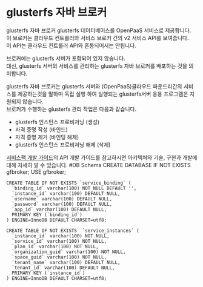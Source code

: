 # glusterfs 자바 브로커

 glusterfs 자바 브로커 glusterfs 데이터베이스를 OpenPaaS 서비스로 제공합니다. <br>
 이 브로커는 클라우드 컨트롤러와 서비스 브로커 간의 v2 서비스 API를 보여줍니다.<br> 
 이 API는 클라우드 컨트롤러 API와 혼동되어서는 안됩니다.<br>

 브로커에는 glusterfs 서버가 포함되어 있지 않습니다.<br>
 대신, glusterfs 서버의 서비스를 관리하는 glusterfs 자바 브로커를 배포하는 것을 의미합니다.<br>
 
 glusterfs 자바 브로커는 glusterfs 서버와 (OpenPaaS)클라우드 파운드리간의 서비스를 제공하는것을 말하며 독립 실행 하여 실행되는 glusterfs서버 응용 프로그램은 지원되지 않습니다.<br>
 브로커가 수행하는 glusterfs 관리 작업은 다음과 같습니다.

 - glusterfs 인스턴스 프로비저닝 (생성)
 - 자격 증명 작성 (바인드)
 - 자격 증명 제거 (바인딩 해제)
 - glusterfs 인스턴스 프로비저닝 해제 (삭제)

[서비스팩 개발 가이드](https://github.com/OpenPaaSRnD/Documents-PaaSTA-1.0/blob/master/Development-Guide/ServicePack_develope_guide.md)의 API 개발 가이드를 참고하시면 아키텍쳐와 기술, 구현과 개발에 대해 자세히 알 수 있습니다.
#DB Schema
    CREATE DATABASE IF NOT EXISTS gfbroker;
    USE gfbroker;

    CREATE TABLE IF NOT EXISTS `service_binding` (
      `binding_id` varchar(100) NOT NULL DEFAULT '',
      `instance_id` varchar(100) DEFAULT NULL,
      `username` varchar(100) DEFAULT NULL,
      `password` varchar(100) DEFAULT NULL,
      `app_id` varchar(100) DEFAULT NULL,
      PRIMARY KEY (`binding_id`)
    ) ENGINE=InnoDB DEFAULT CHARSET=utf8;
    
    CREATE TABLE IF NOT EXISTS  `service_instances` (
      `instance_id` varchar(100) NOT NULL,
      `service_id` varchar(100) NOT NULL,
      `plan_id` varchar(100) NOT NULL,
      `organization_guid` varchar(100) NOT NULL,
      `space_guid` varchar(100) NOT NULL,
      `tenant_name` varchar(100) DEFAULT NULL,
      `tenant_id` varchar(100) DEFAULT NULL,
      PRIMARY KEY (`instance_id`)
    ) ENGINE=InnoDB DEFAULT CHARSET=utf8;
